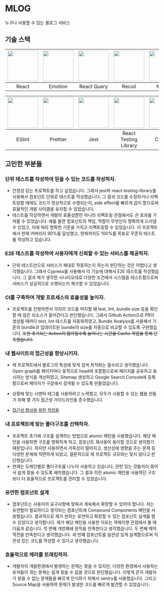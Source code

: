 # MLOG

누구나 사용할 수 있는 블로그 서비스

## 기술 스택

| <img width="100px" src="https://user-images.githubusercontent.com/52567149/209458737-81209906-00b6-4c74-94d2-95a85d4df362.png" ></img> | <img width="100px" src="https://user-images.githubusercontent.com/52567149/209458977-618c2560-0c35-47c9-961b-2c695c5dfc88.png" ></img> | <img width="100px" src="https://user-images.githubusercontent.com/52567149/209458998-286eb602-9a50-420a-a2d1-cac62d1416c0.png" ></img> | <img width="100px" src="https://user-images.githubusercontent.com/52567149/209458737-81209906-00b6-4c74-94d2-95a85d4df362.png" ></img> | <img width="100px" src="https://user-images.githubusercontent.com/52567149/209459015-59b9abed-532d-4575-b5e0-98b8947ffebc.png" ></img> |
| :------------------------------------------------------------------------------------------------------------------------------------: | :------------------------------------------------------------------------------------------------------------------------------------: | :------------------------------------------------------------------------------------------------------------------------------------: | :------------------------------------------------------------------------------------------------------------------------------------: | :------------------------------------------------------------------------------------------------------------------------------------: |
|                                                                 React                                                                  |                                                                Emotion                                                                 |                                                              React Query                                                               |                                                                 Recoil                                                                 |                                                                Next.js                                                                 |

| <img width="100px" src="https://user-images.githubusercontent.com/52567149/209459026-94751fff-c02d-43f5-a54f-f8036b73e7ff.png" ></img> | <img width="100px" src="https://user-images.githubusercontent.com/52567149/209459057-036c442b-482c-4611-b5ec-fe1766faa1a1.png" ></img> | <img width="100px" src="https://user-images.githubusercontent.com/52567149/209459064-839c124b-20a4-47c6-a130-f77a8021203c.png" ></img> | <img width="100px" src="https://user-images.githubusercontent.com/52567149/209459075-9a56535d-4fcb-4528-8e4b-71d4b62eed8a.png" ></img> | <img width="100px" src="https://user-images.githubusercontent.com/52567149/209459112-006d1df1-6e87-4933-93c9-4c3af3b90517.png" ></img> |
| :------------------------------------------------------------------------------------------------------------------------------------: | :------------------------------------------------------------------------------------------------------------------------------------: | :------------------------------------------------------------------------------------------------------------------------------------: | :------------------------------------------------------------------------------------------------------------------------------------: | :------------------------------------------------------------------------------------------------------------------------------------: |
|                                                                 ESlint                                                                 |                                                                Prettier                                                                |                                                                  Jest                                                                  |                                                         React Testing Library                                                          |                                                                Cypress                                                                 |

## 고민한 부분들

### 단위 테스트를 작성하여 믿을 수 있는 코드를 작성하자.

- 안정성 있는 프로젝트를 하고 싶었습니다. 그래서 jest와 react-testing-library를 사용해서 컴포넌트 단위로 테스트를 작성했습니다. 그 결과 코드를 수정하거나 리팩토링할 때에도 코드가 정상적으로 수행되는지, side effect를 빠르게 감지 함으로써 효율적인 개발 사이클을 유지할 수 있었습니다.
- 테스트를 작성하면서 개발의 효율성뿐만 아니라 리팩토링 관점에서도 큰 효과를 가져올 수 있었습니다. 예를 들면 컴포넌트의 책임, 역할이 무엇인지 명확하게 드러낼 수 있었고, 이에 따라 명확한 기준을 가지고 리팩토링할 수 있었습니다. 이 프로젝트에서 현재 커버리지 90%를 달성했고, 현재까지도 100%를 목표로 꾸준히 테스트를 작성하고 있습니다.

### E2E 테스트를 작성하여 사용자에게 신뢰할 수 있는 서비스를 제공하자.

- 단위 테스트만으로 서비스가 제대로 작동하는지 하는지 판단하는 것은 어렵다고 생각했습니다. 그래서 Cypress를 사용해서 각 기능에 대해서 E2E 테스트를 작성했습니다. 그 결과 제가 생각한 시나리오대로 다양한 조건에서 시스템을 테스트함으로써 서비스가 성공적으로 수행되는지 체크할 수 있었습니다.

### CI를 구축하여 개발 프로세스의 효율성을 높이자.

- 프로젝트를 진행하면서 각자의 코드를 머지할 떄 test, lint, bundle size 등을 확인할 때 많은 리소스가 들어간다고 판단했습니다. 그래서 Github Action으로 PR이 생성될 때마다 text, lint 테스트를 자동화하였고, Bundle Analysis를 사용해서 기존의 bundle과 업데이트된 bundle의 size를 자동으로 비교할 수 있도록 구현했습니다. ~~또한 추가되는 Action이 많아질수록 늘어나는 시간을 Cache 작업을 통해 단축했습니다.~~

### 내 웹사이트의 접근성을 향상시키자.

- 제 프로젝트에서 블로그의 특성에 맞게 검색 최적화는 필수라고 생각했습니다. Open graph를 페이지마다 동적으로 head에 포함함으로써 페이지를 공유하고 표시하는 방식을 개선하였고, Sitemap 생성하고 Google Search Console에 등록함으로써 페이지가 구글에서 검색될 수 있도록 만들었습니다.
- 상황에 맞는 시멘틱 태그를 사용하려고 노력했고, 모두가 사용할 수 있는 웹을 만들기 위해 몇 가지 접근성 가이드라인을 준수했습니다.

- [접근성 향상을 위한 작업들](https://github.com/f-lab-edu/my-blog/issues/44)

### 내 프로젝트에 맞는 폴더구조를 선택하자.

- 프로젝트 초기에 구조를 설계하는 방법으로 atomic 패턴을 사용했습니다. 해당 패턴을 사용하면 구조를 명확하게 하고, 컴포넌트 재사용이 용이할 것으로 생각했기 때문입니다. 하지만 사용하면서 가독성이 떨어지고, 생산성에 영향을 주는 문제 등 다양한 문제에 직면하게 되었고, 결론적으로 제 프로젝트 규모와는 맞지 않다고 판단했습니다.
- 현재는 도메인별로 폴더구조를 나누어 사용하고 있습니다. 관련 있는 것들끼리 묶어서 쉽게 찾을 수 있도록 배치했습니다. 그 결과 이전 atomic 패턴을 사용하던 구조 보다 더 효율적으로 프로젝트를 관리할 수 있었습니다.

### 유연한 컴포넌트 설계

- 컴포넌트는 사용자의 요구사항에 맞춰서 계속해서 확장할 수 있어야 합니다. 저는 유연함이 필요하다고 생각되는 컴포넌트에 Compound Components 패턴을 사용했습니다. 결과적으로 제가 원하는 유연하고 확장할 수 있는 컴포넌트 설계를 할 수 있었다고 생각합니다. 제가 해당 패턴을 사용한 이유는 객체지향 관점에서 볼 때 다음과 같습니다. 첫 번째 개방폐쇄 원칙을 만족한다고 생각했습니다. 두 번째 제어 역전을 만족한다고 생각했습니다. 세 번쨰 컴포넌트를 일관성 있게 설계함으로써 직관성 있는 코드를 작성할 수 있다고 생각했습니다.

### 효율적으로 에러를 트래킹하자.

- 개발자의 개발환경에서 발생하는 문제는 찾을 수 있지만, 다양한 환경에서 사용하는 유저들이 겪는 문제는 쉽게 찾을 수 없을 것으로 판단했습니다. 이렇게 흔히 개발자가 찾을 수 없는 문제들을 빠르게 인식하기 위해서 sentry를 사용했습니다. 그리고 Source Map을 사용하여 문제가 발생한 코드를 빠르게 발견할 수 있었습니다.
